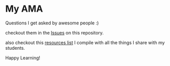 # My AMA

Questions I get asked by awesome people :)

checkout them in the [Issues](https://github.com/horacioh/ama/issues?q=is%3Aissue+is%3Aclosed+sort%3Aupdated-desc) on this repository.

also checkout this [resources list](./learning-resources.md) I compile with all the things I share with my students.

Happy Learning!

